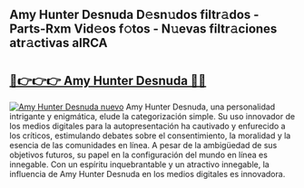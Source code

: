 ## Amy Hunter Desnuda D𝚎sn𝚞dos filtr𝚊dos - Parts-Rxm Vid𝚎os f𝚘tos - N𝚞evas filtr𝚊ciones atr𝚊ctivas alRCA

# <h2><a href="http://mb9vfk.tromn.icu/?c=Amy+Hunter+Desnuda">🔗👉👉👉 Amy Hunter Desnuda 🔗🔗</a></h2>

[![Amy Hunter Desnuda nuevo](https://i.imgur.com/pEAQMta.gif)](http://mb9vfk.tromn.icu/?c=Amy+Hunter+Desnuda)
Amy Hunter Desnuda, una personalidad intrigante y enigmática, elude la categorización simple. Su uso innovador de los medios digitales para la autopresentación ha cautivado y enfurecido a los críticos, estimulando debates sobre el consentimiento, la moralidad y la esencia de las comunidades en línea. A pesar de la ambigüedad de sus objetivos futuros, su papel en la configuración del mundo en línea es innegable. Con un espíritu inquebrantable y un atractivo innegable, la influencia de Amy Hunter Desnuda en los medios digitales es innovadora.
